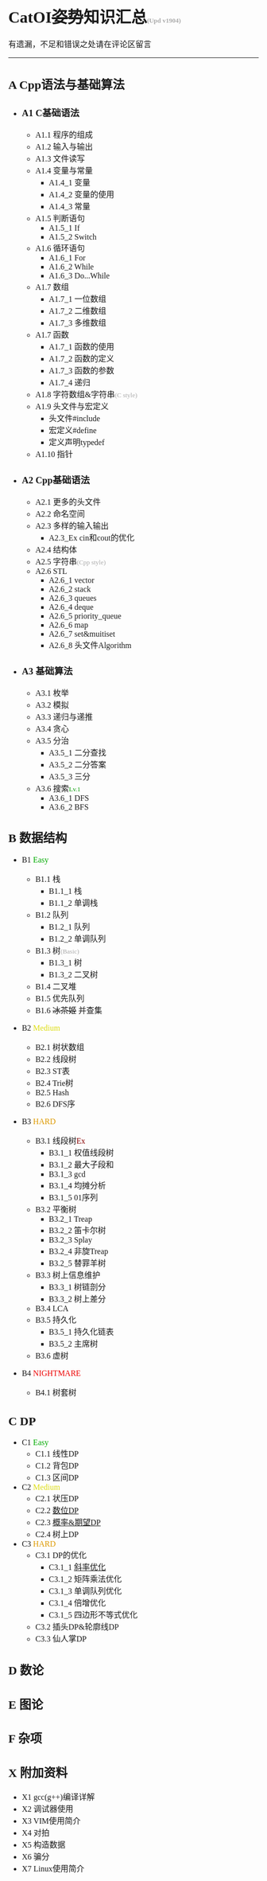 <font face="YaHei Consolas Hybrid" size=3>

# CatOI~~姿势~~知识汇总<font color=#AAAAAA size=2>(Upd v1904)</font>

有遗漏，不足和错误之处请在评论区留言

---
## A Cpp语法与基础算法
 - ### A1 C基础语法
   - A1.1 程序的组成
   - A1.2 输入与输出
   - A1.3 文件读写
   - A1.4 变量与常量
     - A1.4_1 变量
     - A1.4_2 变量的使用
     - A1.4_3 常量
   - A1.5 判断语句
     - A1.5_1 If
     - A1.5_2 Switch
   - A1.6 循环语句
     - A1.6_1 For
     - A1.6_2 While
     - A1.6_3 Do...While
   - A1.7 数组
     - A1.7_1 一位数组
     - A1.7_2 二维数组
     - A1.7_3 多维数组
   - A1.7 函数
     - A1.7_1 函数的使用
     - A1.7_2 函数的定义
     - A1.7_3 函数的参数
     - A1.7_4 递归
   - A1.8 字符数组&字符串<font color=#AAAAAA size=2>(C style)</font>
   - A1.9 头文件与宏定义
     - 头文件#include
     - 宏定义#define
     - 定义声明typedef
   - A1.10 指针
 - ### A2 Cpp基础语法
   - A2.1 更多的头文件
   - A2.2 命名空间
   - A2.3 多样的输入输出 
     - A2.3_Ex cin和cout的优化
   - A2.4 结构体
   - A2.5 字符串<font color=#AAAAAA size=2>(Cpp style)</font>
   - A2.6 STL
     - A2.6_1 vector
     - A2.6_2 stack
     - A2.6_3 queues
     - A2.6_4 deque
     - A2.6_5 priority_queue
     - A2.6_6 map
     - A2.6_7 set&muitiset
     - A2.6_8 头文件Algorithm
 - ### A3 基础算法
   - A3.1 枚举
   - A3.2 模拟
   - A3.3 递归与递推
   - A3.4 贪心
   - A3.5 分治
     - A3.5_1 二分查找
     - A3.5_2 二分答案
     - A3.5_3 三分
   - A3.6 搜索<font color=#009900 size=2>Lv.1</font>
     - A3.6_1 DFS
     - A3.6_2 BFS

## B 数据结构
 - B1 <font color=#00AA00>Easy</font><!-- font color=#AAAAAA size=2 >(NOIP)</font -->
   -  B1.1 栈
      -  B1.1_1 栈
      -  B1.1_2 单调栈
   -  B1.2 队列
      -  B1.2_1 队列
      -  B1.2_2 单调队列
   -  B1.3 树<font size=2 color=#AAAAAA>(Basic)</font>
      -  B1.3_1 树
      -  B1.3_2 二叉树
   -  B1.4 二叉堆
   -  B1.5 优先队列
   -  B1.6 ~~冰茶姬~~ 并查集
 - B2 <font color=#DDDD11>Medium</font><!-- font color=#AAAAAA size=2>(Prov)</font -->
   - B2.1 树状数组
   - B2.2 线段树
   - B2.3 ST表
   - B2.4 Trie树
   - B2.5 Hash
   - B2.6 DFS序

 - B3 <font color=#DD9900>HARD</font><!-- font color=#AAAAAA size=2>(NOI)</font -->
   -  B3.1 线段树<font color=#880000>Ex</font>
      -  B3.1_1 权值线段树
      -  B3.1_2 最大子段和
      -  B3.1_3 gcd
      -  B3.1_4 均摊分析
      -  B3.1_5 01序列
   - B3.2 平衡树
      -  B3.2_1 Treap
      -  B3.2_2 笛卡尔树
      -  B3.2_3 Splay
      -  B3.2_4 非旋Treap
      -  B3.2_5 替罪羊树
   - B3.3 树上信息维护
      -  B3.3_1 树链剖分
      -  B3.3_2 树上差分
   - B3.4 LCA
   - B3.5 持久化
      -  B3.5_1 持久化链表
      -  B3.5_2 主席树   
   - B3.6 虚树 


 - B4 <font color=#EE0000>NIGHTMARE</font><!-- font color=#AAAAAA size=2>(????)</font -->
   - B4.1 树套树

## C DP
   - C1 <font color=#00AA00>Easy</font> 
     - C1.1 线性DP
     - C1.2 背包DP
     - C1.3 区间DP
   - C2 <font color=#DDDD11>Medium</font>
     - C2.1 状压DP
     - C2.2 [数位DP](/2019/04/06/C2-2-%E6%95%B0%E4%BD%8DDP/ " ==> 数位DP")
     - C2.3 [概率&期望DP](/2019/04/06/C2-3-概率与期望DP/" "==> 概率&期望DP")
     - C2.4 树上DP
   - C3 <font color=#DD9900>HARD</font>
     - C3.1 DP的优化
          - C3.1_1 [斜率优化]()
          - C3.1_2 矩阵乘法优化
          - C3.1_3 单调队列优化
          - C3.1_4 倍增优化
      	  - C3.1_5 四边形不等式优化
     - C3.2 插头DP&轮廓线DP
     - C3.3 仙人掌DP
<!--
   - C4 <font color=#EE0000>NIGHTMARE</font>
     - <font color=#AAAAAA>(待补充...)</font>
-->

## D 数论

## E 图论

## F 杂项

## X 附加资料

  - X1 gcc(g++)编译详解
  - X2 调试器使用
  - X3 VIM使用简介
  - X4 对拍
  - X5 构造数据
  - X6 骗分
  - X7 Linux使用简介

</font>